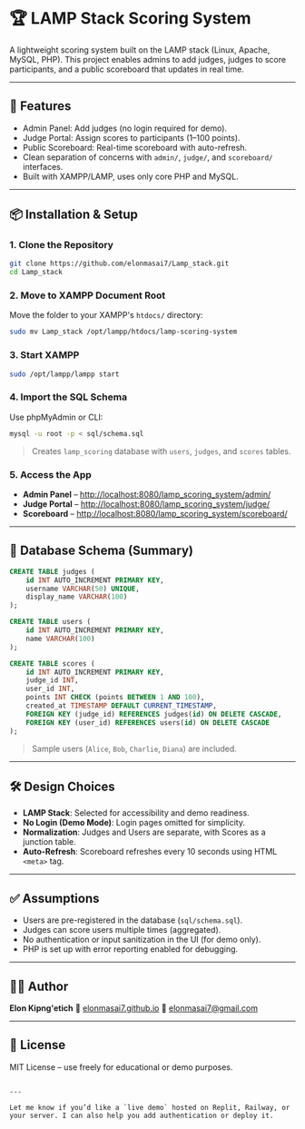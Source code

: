 # 🏆 LAMP Stack Scoring System

A lightweight scoring system built on the LAMP stack (Linux, Apache, MySQL, PHP). This project enables admins to add judges, judges to score participants, and a public scoreboard that updates in real time.

---

## 🚀 Features

- Admin Panel: Add judges (no login required for demo).
- Judge Portal: Assign scores to participants (1–100 points).
- Public Scoreboard: Real-time scoreboard with auto-refresh.
- Clean separation of concerns with `admin/`, `judge/`, and `scoreboard/` interfaces.
- Built with XAMPP/LAMP, uses only core PHP and MySQL.

---

## 📦 Installation & Setup

### 1. Clone the Repository
```bash
git clone https://github.com/elonmasai7/Lamp_stack.git
cd Lamp_stack
````

### 2. Move to XAMPP Document Root

Move the folder to your XAMPP's `htdocs/` directory:

```bash
sudo mv Lamp_stack /opt/lampp/htdocs/lamp-scoring-system
```

### 3. Start XAMPP

```bash
sudo /opt/lampp/lampp start
```

### 4. Import the SQL Schema

Use phpMyAdmin or CLI:

```bash
mysql -u root -p < sql/schema.sql
```

> Creates `lamp_scoring` database with `users`, `judges`, and `scores` tables.

### 5. Access the App

* **Admin Panel** – [http://localhost:8080/lamp_scoring_system/admin/](http://localhost:8080/lamp_scoring_system/admin/)
* **Judge Portal** – [http://localhost:8080/lamp_scoring_system/judge/](http://localhost:8080/lamp_scoring_system/judge/)
* **Scoreboard** – [http://localhost:8080/lamp_scoring_system/scoreboard/](http://localhost:8080/lamp_scoring_system/scoreboard/)

---

## 🧠 Database Schema (Summary)

```sql
CREATE TABLE judges (
    id INT AUTO_INCREMENT PRIMARY KEY,
    username VARCHAR(50) UNIQUE,
    display_name VARCHAR(100)
);

CREATE TABLE users (
    id INT AUTO_INCREMENT PRIMARY KEY,
    name VARCHAR(100)
);

CREATE TABLE scores (
    id INT AUTO_INCREMENT PRIMARY KEY,
    judge_id INT,
    user_id INT,
    points INT CHECK (points BETWEEN 1 AND 100),
    created_at TIMESTAMP DEFAULT CURRENT_TIMESTAMP,
    FOREIGN KEY (judge_id) REFERENCES judges(id) ON DELETE CASCADE,
    FOREIGN KEY (user_id) REFERENCES users(id) ON DELETE CASCADE
);
```

> Sample users (`Alice`, `Bob`, `Charlie`, `Diana`) are included.

---

## 🛠 Design Choices

* **LAMP Stack**: Selected for accessibility and demo readiness.
* **No Login (Demo Mode)**: Login pages omitted for simplicity.
* **Normalization**: Judges and Users are separate, with Scores as a junction table.
* **Auto-Refresh**: Scoreboard refreshes every 10 seconds using HTML `<meta>` tag.

---

## ✅ Assumptions

* Users are pre-registered in the database (`sql/schema.sql`).
* Judges can score users multiple times (aggregated).
* No authentication or input sanitization in the UI (for demo only).
* PHP is set up with error reporting enabled for debugging.

---

## 👨‍💻 Author

**Elon Kipng'etich**
🔗 [elonmasai7.github.io](https://elonmasai7.github.io)
📧 [elonmasai7@gmail.com](mailto:elonmasai7@gmail.com)

---

## 📄 License

MIT License – use freely for educational or demo purposes.

```

---

Let me know if you’d like a `live demo` hosted on Replit, Railway, or your server. I can also help you add authentication or deploy it.
```

